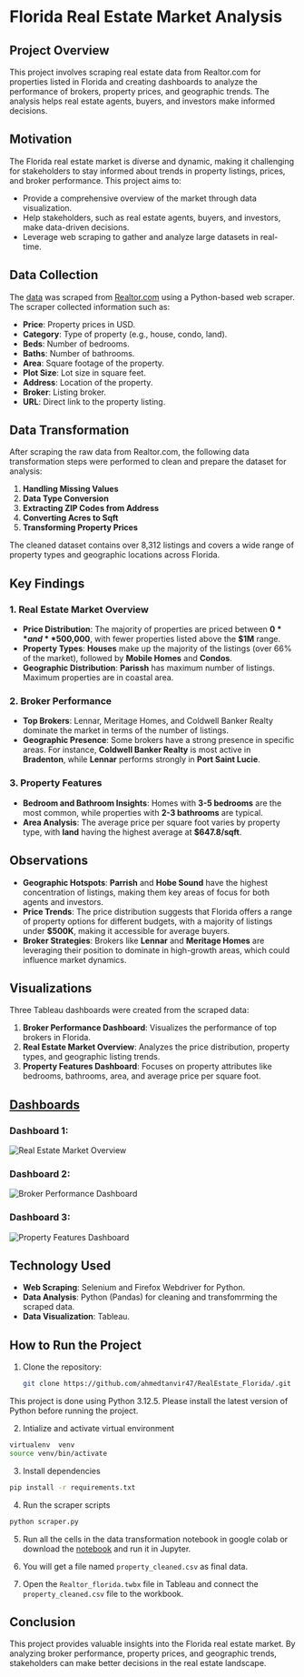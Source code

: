 # Florida Real Estate Market Analysis


## Project Overview

This project involves scraping real estate data from Realtor.com for properties listed in Florida and creating dashboards to analyze the performance of brokers, property prices, and geographic trends. The analysis helps real estate agents, buyers, and investors make informed decisions.

## Motivation

The Florida real estate market is diverse and dynamic, making it challenging for stakeholders to stay informed about trends in property listings, prices, and broker performance. This project aims to:
- Provide a comprehensive overview of the market through data visualization.
- Help stakeholders, such as real estate agents, buyers, and investors, make data-driven decisions.
- Leverage web scraping to gather and analyze large datasets in real-time.

## Data Collection

The [data](data/) was scraped from [Realtor.com](https://www.realtor.com/realestateandhomes-search/Florida) using a Python-based web scraper. The scraper collected information such as:
- **Price**: Property prices in USD.
- **Category**: Type of property (e.g., house, condo, land).
- **Beds**: Number of bedrooms.
- **Baths**: Number of bathrooms.
- **Area**: Square footage of the property.
- **Plot Size**: Lot size in square feet.
- **Address**: Location of the property.
- **Broker**: Listing broker.
- **URL**: Direct link to the property listing.

## Data Transformation

After scraping the raw data from Realtor.com, the following data transformation steps were performed to clean and prepare the dataset for analysis:
1. **Handling Missing Values**
2. **Data Type Conversion**
3. **Extracting ZIP Codes from Address**
4. **Converting Acres to Sqft**
5. **Transforming Property Prices**


The cleaned dataset contains over 8,312 listings and covers a wide range of property types and geographic locations across Florida.

## Key Findings

### 1. **Real Estate Market Overview**
   - **Price Distribution**: The majority of properties are priced between **$0** and **$500,000**, with fewer properties listed above the **$1M** range.
   - **Property Types**: **Houses** make up the majority of the listings (over 66% of the market), followed by **Mobile Homes** and **Condos**.
   - **Geographic Distribution**: **Parissh** has maximum number of listings. Maximum properties are in coastal area. 

### 2. **Broker Performance**
   - **Top Brokers**: Lennar, Meritage Homes, and Coldwell Banker Realty dominate the market in terms of the number of listings.
   - **Geographic Presence**: Some brokers have a strong presence in specific areas. For instance, **Coldwell Banker Realty** is most active in **Bradenton**, while **Lennar** performs strongly in **Port Saint Lucie**.

### 3. **Property Features**
   - **Bedroom and Bathroom Insights**: Homes with **3-5 bedrooms** are the most common, while properties with **2-3 bathrooms** are typical.
   - **Area Analysis**: The average price per square foot varies by property type, with **land** having the highest average at **$647.8/sqft**.

## Observations

- **Geographic Hotspots**: **Parrish** and **Hobe Sound** have the highest concentration of listings, making them key areas of focus for both agents and investors.
- **Price Trends**: The price distribution suggests that Florida offers a range of property options for different budgets, with a majority of listings under **$500K**, making it accessible for average buyers.
- **Broker Strategies**: Brokers like **Lennar** and **Meritage Homes** are leveraging their position to dominate in high-growth areas, which could influence market dynamics.

## Visualizations

Three Tableau dashboards were created from the scraped data:
1. **Broker Performance Dashboard**: Visualizes the performance of top brokers in Florida.
2. **Real Estate Market Overview**: Analyzes the price distribution, property types, and geographic listing trends.
3. **Property Features Dashboard**: Focuses on property attributes like bedrooms, bathrooms, area, and average price per square foot.

## [Dashboards](https://public.tableau.com/views/Realtor_Real_Estate_Data_Anlyasis/Overviewdashoboard?:language=en-US&:sid=&:redirect=auth&:display_count=n&:origin=viz_share_link)

### Dashboard 1:

![Real Estate Market Overview](https://github.com/ahmedtanvir47/RealEstate_Florida/blob/main/dashboard/Overview%20dashoboard.png)

### Dashboard 2:

![Broker Performance Dashboard](https://github.com/ahmedtanvir47/RealEstate_Florida/blob/main/dashboard/Broker%20dashboard.png)

### Dashboard 3:

![Property Features Dashboard](https://github.com/ahmedtanvir47/RealEstate_Florida/blob/main/dashboard/Property%20Dashboard.png)

## Technology Used

- **Web Scraping**: Selenium and Firefox Webdriver for Python.
- **Data Analysis**: Python (Pandas) for cleaning and transfomrming the scraped data.
- **Data Visualization**: Tableau.

## How to Run the Project

1. Clone the repository:
   ```bash
   git clone https://github.com/ahmedtanvir47/RealEstate_Florida/.git
   ```

This project is done using Python 3.12.5. Please install the latest version of Python before running the project.

2. Intialize and activate virtual environment
```bash
virtualenv  venv
source venv/bin/activate
```

3. Install dependencies
```bash
pip install -r requirements.txt
```


4. Run the scraper scripts
```bash
python scraper.py
```

5. Run all the cells in the data transformation notebook in google colab or download the [notebook](notebook/notebook.ipynb) and run it in Jupyter.

6. You will get a file named `property_cleaned.csv` as final data.

7. Open the `Realtor_florida.twbx` file in Tableau and connect the `property_cleaned.csv` file to the workbook.

## Conclusion
This project provides valuable insights into the Florida real estate market. By analyzing broker performance, property prices, and geographic trends, stakeholders can make better decisions in the real estate landscape.


